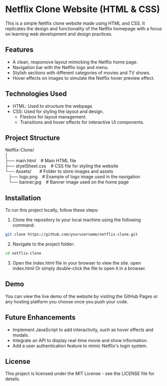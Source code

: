 # Netflix Clone Website (HTML & CSS)
This is a simple Netflix clone website made using HTML and CSS. It replicates the design and functionality of the Netflix homepage with a focus on learning web development and design practices.
## Features
- A clean, responsive layout mimicking the Netflix home page.
- Navigation bar with the Netflix logo and menu.
- Stylish sections with different categories of movies and TV shows.
- Hover effects on images to simulate the Netflix hover preview effect.
## Technologies Used
- HTML: Used to structure the webpage.
- CSS: Used for styling the layout and design.
	- Flexbox for layout management.
	- Transitions and hover effects for interactive UI components.
## Project Structure
 Netflix-Clone/<br/>
│<br/>
├── main.html   &ensp;       # Main HTML file<br/>
├── styelSheet.css  &ensp;        # CSS file for styling the website<br/>
└── Assets/    &ensp;     &ensp;    # Folder to store images and assets<br/>
   &ensp; ├── logo.png    &ensp;    # Example of logo image used in the navigation<br/>
  &ensp; └── banner.jpg   &ensp;   # Banner image used on the home page
## Installation
To run this project locally, follow these steps:
1.	Clone the repository to your local machine using the following command:
``` bash
git clone https://github.com/yourusername/netflix-clone.git
```
2.	Navigate to the project folder:
```bash
cd netflix-clone
```
3.	Open the index.html file in your browser to view the site.
open index.html
Or simply double-click the file to open it in a browser.
## Demo
You can view the live demo of the website by visiting the GitHub Pages or any hosting platform you choose once you push your code.

## Future Enhancements
- Implement JavaScript to add interactivity, such as hover effects and modals.
- Integrate an API to display real-time movie and show information.
- Add a user authentication feature to mimic Netflix's login system.
## License
This project is licensed under the MIT License - see the LICENSE file for details.

